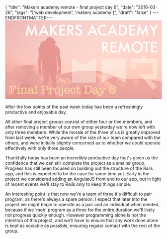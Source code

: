 {
  "title": "Makers academy remote - final project day 6",
  "date": "2016-03-26",
  "tags": "['web development', 'makers academy']",
  "draft": "false"
}
---ENDFRONTMATTER---
![Makers Academy remote final project day 6](media/makers-academy-remote-final-project-day-6-header.png "Makers Academy remote final project day 6")

After the low points of the past week today has been a refreshingly productive and enjoyable day.

All other final project groups consist of either four or five members, and after removing a member of our own group yesterday we're now left with only three members. While the morale of the three of us is greatly improved from last week, we're very aware of the size of our team compared with the others, and were initially slightly concerned as to whether we could operate effectively with only three people.

Thankfully today has been an incredibly productive day that's given us the confidence that we can still complete the project as a smaller group. Progress has still been focused on building out the structure of the Rails app, and this is expected to be the case for some time yet. Early in the project we considered adding an AngularJS front end to our app, but in light of recent events we'll stay to Rails only to keep things simple.

An interesting point is that now we're a team of three it's difficult to pair program, as there's always a spare person. I expect that later into the project we might begin to operate as a pair and an individual when needed, because if we ‘mob' program as a three for the entire duration we'll likely not progress quickly enough. However programming alone is not the intention of this project, and we'll have to ensure that any work done alone is kept as sociable as possible, ensuring regular contact with the rest of the group.